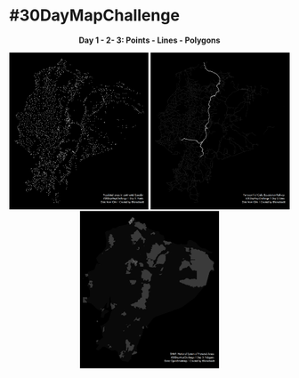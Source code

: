 # #30DayMapChallenge

<center>
  
**Day 1 - 2- 3: Points - Lines - Polygons**

<p float="left">
  <img src="maps/day01.png" width="250" />
  <img src="maps/day02.png" width="250" /> 
  <img src="maps/day03.png" width="250" />
</p>

</center>
